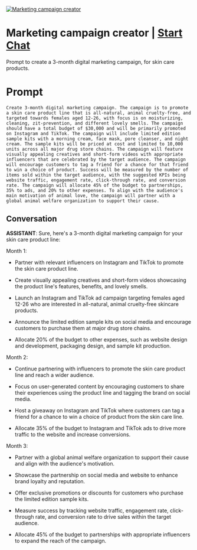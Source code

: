 
[![Marketing campaign creator](https://flow-prompt-covers.s3.us-west-1.amazonaws.com/icon/cute/cute_5.png)](https://gptcall.net/chat.html?data=%7B%22contact%22%3A%7B%22id%22%3A%226alyf-e8xlgB_xehvRmQ-%22%2C%22flow%22%3Atrue%7D%7D)
# Marketing campaign creator | [Start Chat](https://gptcall.net/chat.html?data=%7B%22contact%22%3A%7B%22id%22%3A%226alyf-e8xlgB_xehvRmQ-%22%2C%22flow%22%3Atrue%7D%7D)
Prompt to create a 3-month digital marketing campaign, for skin care products.

# Prompt

```
Create 3-month digital marketing campaign. The campaign is to promote a skin care product line that is all-natural, animal cruelty-free, and targeted towards females aged 12-26, with focus is on moisturizing, cleaning, zit-prevention, and different lovely smells. The campaign should have a total budget of $30,000 and will be primarily promoted on Instagram and TikTok. The campaign will include limited edition sample kits with a morning cream, face mask, pore cleanser, and night cream. The sample kits will be priced at cost and limited to 10,000 units across all major drug store chains. The campaign will feature visually appealing creatives and short-form videos with appropriate influencers that are celebrated by the target audience. The campaign will encourage customers to tag a friend for a chance for that friend to win a choice of product. Success will be measured by the number of items sold within the target audience, with the suggested KPIs being website traffic, engagement rate, click-through rate, and conversion rate. The campaign will allocate 45% of the budget to partnerships, 35% to ads, and 20% to other expenses. To align with the audience's main motivation of animal love, the campaign will partner with a global animal welfare organization to support their cause.
```

## Conversation

**ASSISTANT**: Sure, here's a 3-month digital marketing campaign for your skin care product line:



Month 1:

- Partner with relevant influencers on Instagram and TikTok to promote the skin care product line.

- Create visually appealing creatives and short-form videos showcasing the product line's features, benefits, and lovely smells.

- Launch an Instagram and TikTok ad campaign targeting females aged 12-26 who are interested in all-natural, animal cruelty-free skincare products.

- Announce the limited edition sample kits on social media and encourage customers to purchase them at major drug store chains.

- Allocate 20% of the budget to other expenses, such as website design and development, packaging design, and sample kit production.



Month 2:

- Continue partnering with influencers to promote the skin care product line and reach a wider audience.

- Focus on user-generated content by encouraging customers to share their experiences using the product line and tagging the brand on social media.

- Host a giveaway on Instagram and TikTok where customers can tag a friend for a chance to win a choice of product from the skin care line.

- Allocate 35% of the budget to Instagram and TikTok ads to drive more traffic to the website and increase conversions.



Month 3:

- Partner with a global animal welfare organization to support their cause and align with the audience's motivation.

- Showcase the partnership on social media and website to enhance brand loyalty and reputation.

- Offer exclusive promotions or discounts for customers who purchase the limited edition sample kits.

- Measure success by tracking website traffic, engagement rate, click-through rate, and conversion rate to drive sales within the target audience.

- Allocate 45% of the budget to partnerships with appropriate influencers to expand the reach of the campaign.


